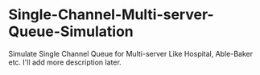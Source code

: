# Single-Channel-Multi-server-Queue-Simulation
Simulate Single Channel Queue for Multi-server Like Hospital, Able-Baker etc. I'll add more description later.
